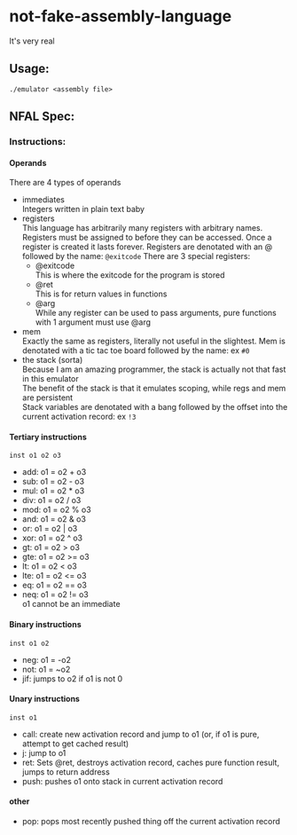 # not-fake-assembly-language
It's very real

## Usage:  
`./emulator <assembly file>`

## NFAL Spec:  
### Instructions:
#### Operands
There are 4 types of operands
* immediates  
    Integers written in plain text baby
* registers  
    This language has arbitrarily many registers with arbitrary names. Registers must be assigned
    to before they can be accessed. Once a register is created it lasts forever.
    Registers are denotated with an @ followed by the name: `@exitcode`
    There are 3 special registers:  
    * @exitcode  
        This is where the exitcode for the program is stored
    * @ret  
        This is for return values in functions
    * @arg  
        While any register can be used to pass arguments, pure functions with 1 argument must use @arg
* mem  
    Exactly the same as registers, literally not useful in the slightest.
    Mem is denotated with a tic tac toe board followed by the name: ex `#0`
* the stack (sorta)  
    Because I am an amazing programmer, the stack is actually not that fast in this emulator  
    The benefit of the stack is that it emulates scoping, while regs and mem are persistent  
    Stack variables are denotated with a bang followed by the offset into the current activation record: ex `!3`
#### Tertiary instructions
`inst o1 o2 o3`  
* add: o1 = o2 + o3
* sub: o1 = o2 - o3
* mul: o1 = o2 * o3
* div: o1 = o2 / o3
* mod: o1 = o2 % o3
* and: o1 = o2 & o3
* or: o1 = o2 | o3
* xor: o1 = o2 ^ o3
* gt: o1 = o2 > o3
* gte: o1 = o2 >= o3
* lt: o1 = o2 < o3
* lte: o1 = o2 <= o3
* eq: o1 = o2 == o3
* neq: o1 = o2 != o3  
o1 cannot be an immediate
#### Binary instructions
`inst o1 o2`  
* neg: o1 = -o2
* not: o1 = ~o2
* jif: jumps to o2 if o1 is not 0
#### Unary instructions
`inst o1`  
* call: create new activation record and jump to o1 (or, if o1 is pure, attempt to get cached result)
* j: jump to o1
* ret: Sets @ret, destroys activation record, caches pure function result, jumps to return address
* push: pushes o1 onto stack in current activation record
#### other
* pop: pops most recently pushed thing off the current activation record